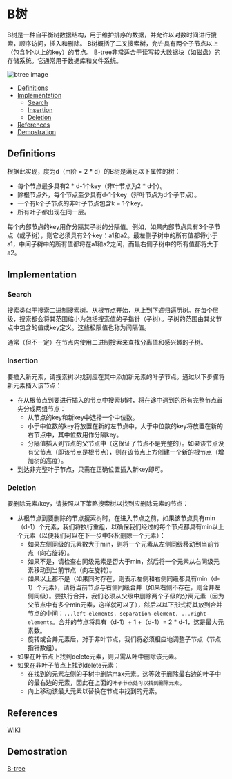 # B树

B树是一种自平衡树数据结构，用于维护排序的数据，并允许以对数时间进行搜索，顺序访问，插入和删除。 B树概括了二叉搜索树，允许具有两个子节点以上（包含1个以上的key）的节点。
B-tree非常适合于读写较大数据块（如磁盘）的存储系统。它通常用于数据库和文件系统。

![btree image](https://codetube.vn/images/btree.png "B树")

<!-- HeadMark -->

- [Definitions](#definitions)
- [Implementation](#implementation)
  - [Search](#search)
  - [Insertion](#insertion)
  - [Deletion](#deletion)
- [References](#references)
- [Demostration](#demostration)

## Definitions

根据此实现，度为d（m阶 = 2 * d）的B树是满足以下属性的树：

- 每个节点最多具有2 * d-1个key（非叶节点为2 * d个）。
- 除根节点外，每个节点至少具有d-1个key（非叶节点为d个子节点）。
- 一个有k个子节点的非叶子节点包含k − 1个key。
- 所有叶子都出现在同一层。

每个内部节点的key用作分隔其子树的分隔值。例如，如果内部节点具有3个子节点（或子树），则它必须具有2个key：a1和a2。最左侧子树中的所有值都将小于a1，中间子树中的所有值都将在a1和a2之间，而最右侧子树中的所有值都将大于a2。

## Implementation

### Search

搜索类似于搜索二进制搜索树。从根节点开始，从上到下递归遍历树。在每个层级，搜索都会将其范围缩小为包括搜索值的子指针（子树）。子树的范围由其父节点中包含的值或key定义。这些极限值也称为间隔值。

通常（但不一定）在节点内使用二进制搜索来查找分离值和感兴趣的子树。

### Insertion

要插入新元素，请搜索树以找到应在其中添加新元素的叶子节点。通过以下步骤将新元素插入该节点：

- 在从根节点到要进行插入的节点中搜索树时，将在途中遇到的所有完整节点首先分成两组节点：
  - 从节点的key和新key中选择一个中位数。
  - 小于中位数的key将放置在新的左节点中，大于中位数的key将放置在新的右节点中，其中位数用作分隔key。
  - 分隔值插入到节点的父节点中（这保证了节点不是完整的）。如果该节点没有父节点（即该节点是根节点），则在该节点上方创建一个新的根节点（增加树的高度）。
- 到达非完整叶子节点，只需在正确位置插入新key即可。

### Deletion

要删除元素/key，请按照以下策略搜索树以找到应删除元素的节点：

- 从根节点到要删除的节点搜索树时，在进入节点之前，如果该节点具有min（d-1）个元素，我们将执行重组，以确保我们经过的每个节点都具有min以上个元素（以便我们可以在下一步中轻松删除一个元素）：
  - 如果左侧同级的元素数大于min，则将一个元素从左侧同级移动到当前节点（向右旋转）。
  - 如果不是，请检查右同级元素是否大于min，然后将一个元素从右同级元素移动到当前节点（向左旋转）。
  - 如果以上都不是（如果同时存在，则表示左侧和右侧同级都具有min（d-1）个元素），请将当前节点与右侧同级合并（如果右侧不存在，则合并左侧同级）。要执行合并，我们必须从父级中删除两个子级的分离元素（因为父节点中有多个min元素，这样就可以了），然后以以下形式将其放到合并节点的中间：`...left-elements, separation-element, ...right-elements`。合并的节点将具有（d-1）+ 1 +（d-1）= 2 * d-1，这是最大元素数。
  - 旋转或合并元素后，对于非叶节点，我们将必须相应地调整子节点（节点指针数组）。
- 如果在叶节点上找到delete元素，则只需从叶中删除该元素。
- 如果在非叶子节点上找到delete元素：
  - 在找到的元素左侧的子树中删除max元素。这等效于删除最右边的叶子中的最右边的元素，因此在上面的`叶子节点处可以找到删除元素`。
  - 向上移动该最大元素以替换在节点中找到的元素。

## References

[WIKI](https://zh.wikipedia.org/wiki/B%E6%A0%91)

## Demostration

<!-- EndMark -->

[B-tree](https://codetube.vn/btree)
